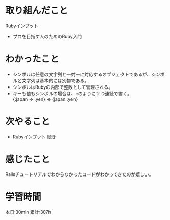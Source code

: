# 取り組んだこと       
Rubyインプット
- プロを目指す人のためのRuby入門
# わかったこと
- シンボルは任意の文字列と一対一に対応するオブジェクトであるが、シンボルと文字列は基本的には別物である。
- シンボルはRubyの内部で整数として管理される。
- キーも値もシンボルの場合は、::のように２つ連続で書く。  
  {:japan ⇒ :yen} → {japan::yen}
# 次やること
- Rubyインプット 続き
# 感じたこと
Railsチュートリアルでわからなかったコードがわかってきたのが嬉しい。
# 学習時間  
本日:30min
累計:307h
